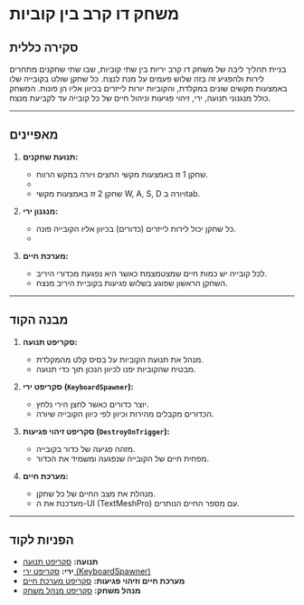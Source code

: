 # משחק דו קרב בין קוביות

## **סקירה כללית**
בניית תהליך ליבה של משחק דו קרב יריות בין שתי קוביות, שבו שתי שחקנים מתחרים לירות ולהפגיע זה בזה שלוש פעמים על מנת לנצח.
כל שחקן שולט בקובייה שלו באמצעות מקשים שונים במקלדת, והקוביות יורות לייזרים בכיוון אליו הן פונות.
המשחק כולל מנגנוני תנועה, ירי, זיהוי פגיעות וניהול חיים של כל קובייה עד לקביעת מנצח.

---
## **מאפיינים**

1. **תנועת שחקנים:**

   - שחקן 1 זז באמצעות מקשי החצים ויורה במקש הרווח.
   - 
   - שחקן 2 זז באמצעות מקשי W, A, S, D ויורה בtab.

3. **מנגנון ירי:**
   - כל שחקן יכול לירות לייזרים (כדורים) בכיוון אליו הקובייה פונה.
   - 
4. **מערכת חיים:**
   - לכל קובייה יש כמות חיים שמצטמצמת כאשר היא נפגעת מכדורי היריב.
   - השחקן הראשון שפוגע בשלוש פגיעות בקוביית היריב מנצח.
---
## **מבנה הקוד**
1. **סקריפט תנועה:**
   - מנהל את תנועת הקוביות על בסיס קלט מהמקלדת.
   - מבטיח שהקוביות יפנו לכיוון הנכון תוך כדי תנועה.

2. **סקריפט ירי (`KeyboardSpawner`):**
   - יוצר כדורים כאשר לחצן הירי נלחץ.
   - הכדורים מקבלים מהירות וכיוון לפי כיוון הקובייה שיורה.

3. **סקריפט זיהוי פגיעות (`DestroyOnTrigger`):**
   - מזהה פגיעה של כדור בקובייה.
   - מפחית חיים של הקובייה שנפגעה ומשמיד את הכדור.

4. **מערכת חיים:**
   - מנהלת את מצב החיים של כל שחקן.
   - מעדכנת את ה-UI (TextMeshPro) עם מספר החיים הנותרים.

---

## **הפניות לקוד**
- **תנועה:** [סקריפט תנועה](./Assets/Scripts/PlayerMovement.cs)
- **ירי:** [סקריפט ירי (KeyboardSpawner)](./Assets/Scripts/KeyboardSpawner.cs)
- **מערכת חיים וזיהוי פגיעות:** [סקריפט מערכת חיים](./Assets/Scripts/DestroyOnTrigger.cs)
- **מנהל משחק:** [סקריפט מנהל משחק](./Assets/Scripts/GameManager.cs)

